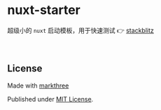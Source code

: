 # nuxt-starter

超级小的 `nuxt` 启动模板，用于快速测试 👉
[stackblitz](https://stackblitz.com/github.com/markthree/nuxt-starter)

<br />

## License

Made with [markthree](https://github.com/markthre)

Published under [MIT License](./LICENSE).
